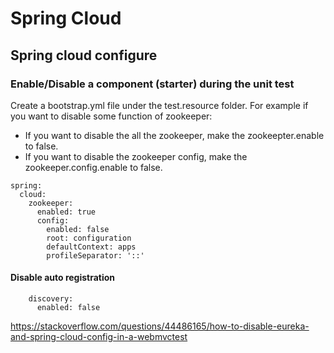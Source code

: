# Spring Cloud

## Spring cloud configure

### Enable/Disable a component (starter) during the unit test 

Create a bootstrap.yml file under the test.resource folder.
For example if you want to disable some function of zookeeper:

- If you want to disable the all the zookeeper, make the zookeepter.enable to false.
- If you want to disable the zookeeper config, make the zookeeper.config.enable to false.

```
spring:
  cloud:
    zookeeper:
      enabled: true
      config:
        enabled: false
        root: configuration
        defaultContext: apps
        profileSeparator: '::'
```

#### Disable auto registration

```
    discovery:
      enabled: false
```


https://stackoverflow.com/questions/44486165/how-to-disable-eureka-and-spring-cloud-config-in-a-webmvctest